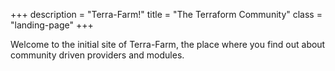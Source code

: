 +++
description = "Terra-Farm!"
title = "The Terraform Community"
class = "landing-page"
+++

Welcome to the initial site of Terra-Farm, the place where you find out about community driven providers
and modules.
